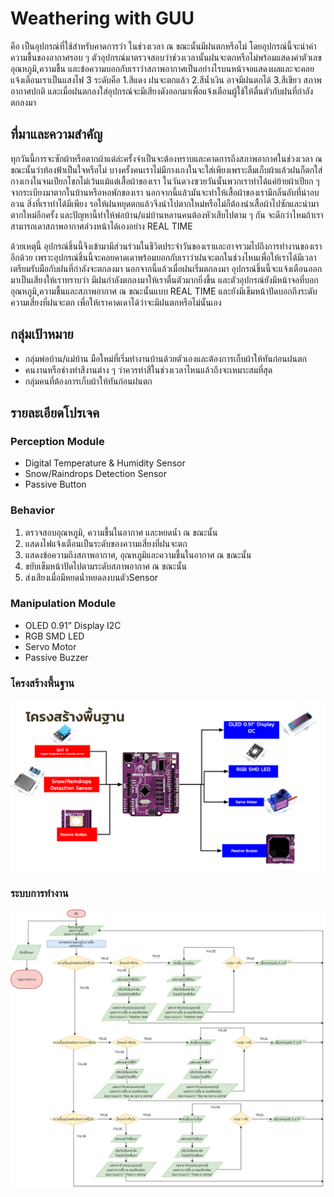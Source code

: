 # Weathering with GUU

คือ เป็นอุปกรณ์ที่ใช้สำหรับคาดการว่า ในช่วงเวลา ณ ขณะนั้นมีฝนตกหรือไม่ โดยอุปกรณ์นี้จะนำค่าความชื้นของอากาศรอบ ๆ ตัวอุปกรณ์มาตรวจสอบว่าช่วงเวลานั้นฝนจะตกหรือไม่พร้อมแสดงค่าตัวเลขอุณหภูมิ,ความชื้น และข้อความบอกกับเราว่าสภาพอากาศเป็นอย่างไรบนหน้าจอแสดงผลและจะคอยแจ้งเตือนเราเป็นแสงไฟ 3 ระดับคือ
1.สีแดง ฝนจะตกแล้ว 2.สีน้ำเงิน อาจมีฝนตกได้ 3.สีเขียว สภาพอากาศปกติ และเมื่อฝนตกลงใส่อุปกรณ์จะมีเสียงดังออกมาเพื่อแจ้งเตือนผู้ใช้ให้ตื่นตัวกับฝนที่กำลังตกลงมา

## ที่มาและความสำคัญ

ทุกวันนี้การจะซักผ้าหรือตากผ้าแต่ล่ะครั้งจำเป็นจะต้องทราบและคาดการถึงสภาพอากาศในช่วงเวลา ณ ขณะนั้นว่าท้องฟ้าเป็นใจหรือไม่ บางครั้งคนเราไม่มีกางเกงในจะใส่เพียงเพราะลืมเก็บผ้าแล้วฝนก็ตกใส่กางเกงในจนเปียกโชกไม่เว้นแม้แต่เสื้อผ้าของเรา ในวันดวงซวยวันนั้นพวกเราทำได้แค่ย้ายผ้าเปียก ๆ จากระเบียงมาตากในบ้านหรือหอพักของเรา นอกจากนี้แล้วมันจะทำให้เสื้อผ้าของเรามีกลิ่นอับที่น่าอบอวน สิ่งที่เราทำได้มีเพียง รอให้ฝนหยุดตกแล้วจึงนำไปตากใหม่หรือไม่ก็ต้องนำเสื้อผ้าไปซักและนำมาตากใหม่อีกครั้ง และปัญหานี้ทำให้พ่อบ้าน/แม่บ้านหลานคนต้องหัวเสียไปตาม ๆ กัน จะดีกว่าไหมถ้าเราสามารถเดาสภาพอากาศล่วงหน้าได้เองอย่าง REAL TIME

ด้วยเหตุนี้ อุปกรณ์ชิ้นนี้จึงเข้ามามีส่วนร่วมในชีวิตประจำวันของเราและอาจรวมไปถึงการทำงานของเราอีกด้วย เพราะอุปกรณ์ชิ้นนี้จะคอยคาดเดาพร้อมบอกกับเราว่าฝนจะตกในช่วงไหนเพื่อให้เราได้มีเวลาเตรียมรับมือกับฝนที่กำลังจะตกลงมา นอกจากนี้แล้วเมื่อฝนเริ่มตกลงมา อุปกรณ์ชิ้นนี้จะแจ้งเตือนออกมาเป็นเสียงให้เราทราบว่า มีฝนกำลังตกลงมาให้เราตื่นตัวมากยิ่งขึ้น และตัวอุปกรณ์ยังมีหน้าจอที่บอกอุณหภูมิ,ความชื้นและสภาพอากาศ ณ ขณะนั้นแบบ REAL TIME และยังมีเข็มหน้าปัดบอกถึงระดับความเสี่ยงที่ฝนจะตก เพื่อให้เราคาดเดาได้ว่าจะมีฝนตกหรือไม่นั้นเอง

## กลุ่มเป้าหมาย

- กลุ่มพ่อบ้าน/แม่บ้าน มือใหม่ที่เริ่มทำงานบ้านด้วยตัวเองและต้องการเก็บผ้าให้ทันก่อนฝนตก
- คนงานหรือช่างทำสีงานต่าง ๆ ว่าควรทำสีในช่วงเวลาไหนแล้วถึงจะเหมาะสมที่สุด 
- กลุ่มคนที่ต้องการเก็บผ้าให้ทันก่อนฝนตก

## รายละเอียดโปรเจค

### Perception Module
+ Digital Temperature & Humidity Sensor
+ Snow/Raindrops Detection Sensor
+ Passive Button

### Behavior
1. ตรวจสอบอุณหภูมิ, ความชื้นในอากาศ และหยดน้ำ ณ ขณะนั้น
2. แสดงไฟแจ้งเตือนเป็นระดับของความเสี่ยงที่ฝนจะตก
3. แสดงข้อความถึงสภาพอากาศ, อุณหภูมิและความชื้นในอากาศ ณ ขณะนั้น
4. ขยับเข็มหน้าปัดไปตามระดับสภาพอากาศ ณ ขณะนั้น
5. ส่งเสียงเมื่อมีหยดน้ำหยดลงบนตัวSensor

### Manipulation Module
+ OLED 0.91” Display I2C
+ RGB SMD LED
+ Servo Motor
+ Passive Buzzer

### โครงสร้างพื้นฐาน
![diagram picture][diagram]

[diagram]: https://github.com/Army898/FinalProjectMDT112-Year1/blob/master/diagram.png

### ระบบการทำงาน
![Flowc hart picture][Flow chart]

[Flow chart]:https://github.com/Army898/FinalProjectMDT112-Year1/blob/master/Flow%20chart.png
